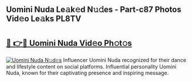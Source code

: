 ## Uomini Nuda Le𝚊k𝚎d N𝚞𝚍es - Part-c87 Photos Vid𝚎o Le𝚊ks PL8TV

# <h2><a href="http://fbc5jj.evod.top/?m=Uomini+Nuda">🔗 👉🔴 Uomini Nuda Vid𝚎o Ph𝚘t𝚘s</a></h2>

[![Uomini Nuda N𝚞d𝚎s](https://i.imgur.com/8V9OHl7.gif)](http://fbc5jj.evod.top/?m=Uomini+Nuda)
Influencer Uomini Nuda recognized for their dance and lifestyle content on social platforms. Influential personality Uomini Nuda, known for their captivating presence and inspiring message. 
